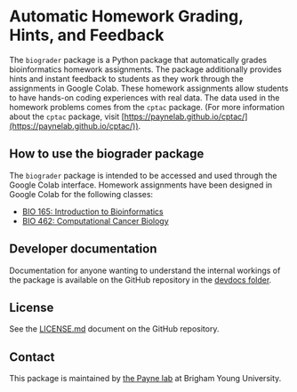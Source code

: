 # Automatic Homework Grading, Hints, and Feedback

The `biograder` package is a Python package that automatically grades bioinformatics homework assignments. 
The package additionally provides hints and instant feedback to students as they work through the 
assignments in Google Colab. These homework assignments allow students to have hands-on coding experiences 
with real data. The data used in the homework problems comes from the `cptac` package. (For more information 
about the `cptac` package, visit [https://paynelab.github.io/cptac/](https://paynelab.github.io/cptac/)).


## How to use the biograder package

The `biograder` package is intended to be accessed and used through the 
Google Colab interface. Homework assignments have been designed in Google 
Colab for the following classes:

- [BIO 165: Introduction to Bioinformatics](https://paynelab.github.io/biograder/bio165)
- [BIO 462: Computational Cancer Biology](https://paynelab.github.io/biograder/bio462)


## Developer documentation
Documentation for anyone wanting to understand the internal workings of 
the package is available on the GitHub repository in the 
[devdocs folder](https://github.com/PayneLab/biograder/tree/main/devdocs).


## License
See the [LICENSE.md](https://github.com/PayneLab/biograder/blob/main/LICENSE.md)
document on the GitHub repository.


## Contact
This package is maintained by [the Payne lab](https://payne.byu.edu/)
at Brigham Young University.
